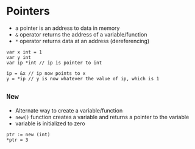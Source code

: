 # Pointers

- a pointer is an address to data in memory
- `&` operator returns the address of a variable/function
- `*` operator returns data at an address (dereferencing)

```golang
var x int = 1
var y int
var ip *int // ip is pointer to int

ip = &x // ip now points to x
y = *ip // y is now whatever the value of ip, which is 1
```

## `New`

- Alternate way to create a variable/function
- `new()` function creates a variable and returns a pointer to the variable
- variable is initialized to zero

```golang
ptr := new (int)
*ptr = 3
```
